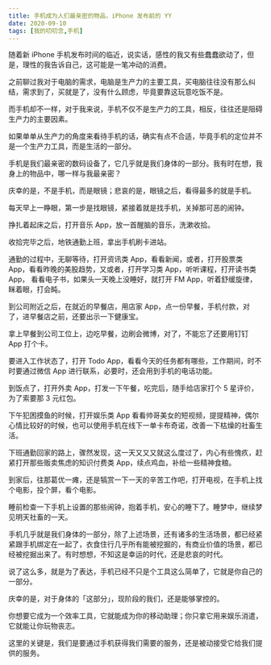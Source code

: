 ```yaml
---
title: 手机成为人们最亲密的物品，iPhone 发布前的 YY
date: 2020-09-10
tags: [我的叨叨念,手机]
---
```


随着新 iPhone 手机发布时间的临近，说实话，感性的我又有些蠢蠢欲动了，但是，理性的我告诉自己，这可能是一笔冲动的消费。

<!-- more -->

之前聊过我对于电脑的需求，电脑是生产力的主要工具，买电脑往往没有那么纠结，需求到了，买就是了，没有什么顾虑，毕竟要靠这玩意吃饭不是。

而手机却不一样，对于我来说，手机不仅不是生产力的工具，相反，往往还是阻碍生产力的主要因素。

如果单单从生产力的角度来看待手机的话，确实有点不合适，毕竟手机的定位并不是一个生产力工具，而是生活的一部分。

手机是我们最亲密的数码设备了，它几乎就是我们身体的一部分。我有时在想，我身上的物品中，哪一样与我最亲密？

庆幸的是，不是手机，而是眼镜；悲哀的是，眼镜之后，看得最多的就是手机。

每天早上一睁眼，第一步是找眼镜，紧接着就是找手机，关掉那可恶的闹钟。

挣扎着起床之后，打开音乐 App，放一首醒脑的音乐，洗漱收拾。

收拾完毕之后，地铁通勤上班，拿出手机刷卡进站。

通勤的过程中，无聊等待，打开资讯类 App，看看新闻，或者，打开股票类 App，看看昨晚的美股趋势，又或者，打开学习类 App，听听课程，打开读书类 App， 看看电子书，如果头一天晚上没睡好，就打开 FM App，听着舒缓旋律，眯着眼，打会盹。

到公司附近之后，在就近的早餐店，用店家 App，点一份早餐，手机付款，对了，进早餐店之前，还要出示一下健康宝。

拿上早餐到公司工位上，边吃早餐，边刷会微博，对了，不能忘了还要用钉钉 App 打个卡。

要进入工作状态了，打开 Todo App，看看今天的任务都有哪些，工作期间，时不时要通过微信 App 进行联系，必要时，还会用到手机的电话功能。

到饭点了，打开外卖 App，打发一下午餐，吃完后，随手给店家打个 5 星评价，为了索要那 3 元红包。

下午犯困摸鱼的时候，打开娱乐类 App 看看帅哥美女的短视频，提提精神，偶尔心情比较好的时候，也可以使用手机在线下一单卡布奇诺，改善一下枯燥的社畜生活。

下班通勤回家的路上，骤然发现，这一天又又又就这么度过了，内心有些愧疚，赶紧打开那些贩卖焦虑的知识付费类 App，续点鸡血，补给一些精神食粮。

到家后，往那葛优一瘫，还是犒赏一下一天的辛苦工作吧，打开电视，在手机上找个电影，投个屏，看个电影。

睡前检查一下手机上设置的那些闹钟，抱着手机，安心的睡下了。睡梦中，继续梦见明天社畜的一天。

手机几乎就是我们身体的一部分，除了上述场景，还有诸多的生活场景，都已经紧紧跟手机绑定在一起了，衣食住行几乎所有能被挖掘的，有商业价值的场景，都已经被挖掘出来了。有时想想，不知这是幸运的时代，还是悲哀的时代。

说了这么多，就是为了表达，手机已经不只是个工具这么简单了，它就是你自己的一部分。

庆幸的是，对于身体的「这部分」，现阶段的我们，还是能够掌控的。

你想要它成为一个效率工具，它就能成为你的移动助理；你只拿它用来娱乐消遣，它就能让你玩物丧志。

这里的关键是，我们是要通过手机获得我们需要的服务，还是被动接受它给我们提供的服务。